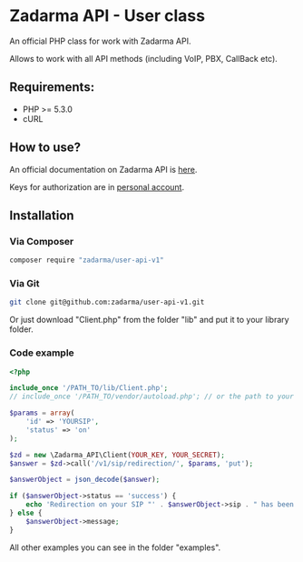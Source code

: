 # Zadarma API - User class
An official PHP class for work with Zadarma API.

Allows to work with all API methods (including VoIP, PBX, CallBack etc).

## Requirements:
- PHP >= 5.3.0
- cURL

## How to use?
An official documentation on Zadarma API is [here](https://zadarma.com/support/api/).

Keys for authorization are in [personal account](https://ss.zadarma.com/api/).

## Installation
### Via Сomposer
```sh
composer require "zadarma/user-api-v1"
```
### Via Git
```sh
git clone git@github.com:zadarma/user-api-v1.git
```
Or just download "Client.php" from the folder "lib" and put it to your library folder.

###  Code example
```php
<?php

include_once '/PATH_TO/lib/Client.php';
// include_once '/PATH_TO/vendor/autoload.php'; // or the path to your "vendor" autoload file

$params = array(
    'id' => 'YOURSIP',
    'status' => 'on'
);

$zd = new \Zadarma_API\Client(YOUR_KEY, YOUR_SECRET);
$answer = $zd->call('/v1/sip/redirection/', $params, 'put');

$answerObject = json_decode($answer);

if ($answerObject->status == 'success') {
    echo 'Redirection on your SIP "' . $answerObject->sip . " has been changed to " . $answerObject->current_status . ".";
} else {
    $answerObject->message;
}
```

All other examples you can see in the folder "examples".